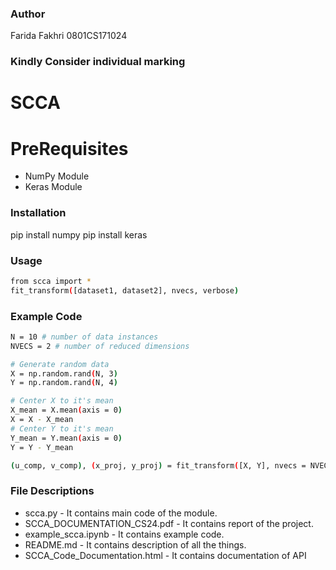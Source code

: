 ### Author
Farida Fakhri       0801CS171024
### Kindly Consider individual marking

# SCCA

# PreRequisites

  - NumPy Module
  - Keras Module





### Installation
pip install numpy
pip install keras




### Usage



```sh
from scca import *
fit_transform([dataset1, dataset2], nvecs, verbose)
```

### Example Code

```sh
N = 10 # number of data instances
NVECS = 2 # number of reduced dimensions

# Generate random data
X = np.random.rand(N, 3)
Y = np.random.rand(N, 4)

# Center X to it's mean
X_mean = X.mean(axis = 0)
X = X - X_mean
# Center Y to it's mean
Y_mean = Y.mean(axis = 0)
Y = Y - Y_mean

(u_comp, v_comp), (x_proj, y_proj) = fit_transform([X, Y], nvecs = NVECS, verbose = 1)
```

### File Descriptions

 - scca.py - It contains main code of the module.
 - SCCA_DOCUMENTATION_CS24.pdf - It contains report of the project.
 - example_scca.ipynb - It contains example code.
 - README.md - It contains description of all the things.
 - SCCA_Code_Documentation.html - It contains documentation of API
 
